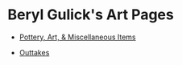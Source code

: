
# Beryl Gulick's Art Pages

- [Pottery, Art, & Miscellaneous Items](berylartpottery/)

- [Outtakes](berylouttakes/)

